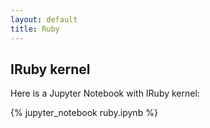 ```yaml
---
layout: default
title: Ruby
---
```


## IRuby kernel

Here is a Jupyter Notebook with IRuby kernel:

{% jupyter_notebook ruby.ipynb %}
